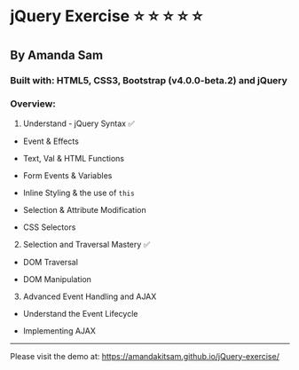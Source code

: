# jQuery Exercise :star: :star: :star: :star: :star:

## By Amanda Sam

### Built with: HTML5, CSS3, Bootstrap (v4.0.0-beta.2) and jQuery

### Overview:

1. Understand - jQuery Syntax :white_check_mark:

- Event & Effects

- Text, Val & HTML Functions

- Form Events & Variables

- Inline Styling & the use of `this`

- Selection & Attribute Modification

- CSS Selectors

2. Selection and Traversal Mastery :white_check_mark:

- DOM Traversal

- DOM Manipulation

3. Advanced Event Handling and AJAX

- Understand the Event Lifecycle

- Implementing AJAX

---
Please visit the demo at: https://amandakitsam.github.io/jQuery-exercise/

